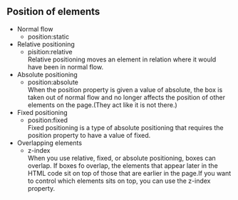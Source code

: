 ## Position of elements
* Normal flow
	* position:static
* Relative positioning
	* pisition:relative  
Relative positioning moves an element in relation where it would have been in normal flow.
* Absolute positioning
	* position:absolute  
When the position property is given a value of absolute, the box is taken out of normal flow and no longer affects the position of other elements on the page.(They act like it is not there.)  
* Fixed positioning
	* position:fixed  
Fixed positioning is a type of absolute positioning that requires the position property to have a value of fixed.
* Overlapping elements
	* z-index  
When you use relative, fixed, or absolute positioning, boxes can overlap. If boxes fo overlap, the elements that appear later in the HTML code sit on top of those that are earlier in the page.If you want to control which elements sits on top, you can use the z-index property.